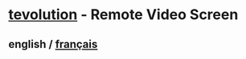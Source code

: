 # [tevolution](../README.md) - Remote Video Screen

## english / [français](../fr/tevolution/README.md)
